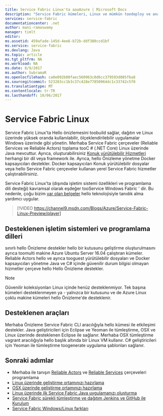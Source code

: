 ```yaml
---
title: Service Fabric Linux'ta aaaAzure | Microsoft Docs
description: "Service Fabric kümeleri, Linux ve mümkün toodeploy ve ana bilgisayar Service Fabric uygulamaları Linux üzerinde Java ve C# içinde yazılmış olacak anlamına gelir Java destekler."
services: service-fabric
documentationcenter: .net
author: mani-ramaswamy
manager: timlt
editor: 
ms.assetid: 459afade-145d-4ee6-b72b-ddf380ccd1bf
ms.service: service-fabric
ms.devlang: Java
ms.topic: article
ms.tgt_pltfrm: NA
ms.workload: NA
ms.date: 8/9/2017
ms.author: SubramaR
ms.openlocfilehash: ca0e092b00faec560963c0d6cc379593d085f6a8
ms.sourcegitcommit: 523283cc1b3c37c428e77850964dc1c33742c5f0
ms.translationtype: MT
ms.contentlocale: tr-TR
ms.lasthandoff: 10/06/2017
---
```

# <a name="service-fabric-on-linux"></a>Service Fabric Linux
Service Fabric Linux'ta Hello önizlemesini toobuild sağlar, dağıtın ve Linux üzerinde yüksek oranda kullanılabilir, ölçeklendirilebilir uygulamalar Windows üzerinde gibi yönetin. Merhaba Service Fabric çerçeveler (Reliable Services ve Reliable Actors) toplama tooC # (.NET Core) Linux üzerinde Java mevcuttur.  Ayrıca, oluşturabilirsiniz [Konuk yürütülebilir Hizmetleri](service-fabric-deploy-existing-app.md) herhangi bir dil veya framework ile. Ayrıca, hello Önizleme yönetme Docker kapsayıcıları destekler. Docker kapsayıcıları Konuk yürütülebilir dosyalar veya hello Service Fabric çerçeveler kullanan yerel Service Fabric hizmetler çalıştırabilirsiniz.

Service Fabric Linux'ta (dışında işletim sistemi özellikleri ve programlama dili desteği) kavramsal olarak eşdeğer tooService Windows Fabric ' dir. Bu nedenle, çoğu bizim [var olan belgeler](http://aka.ms/servicefabricdocs) hello teknolojisiyle tanıdık alma yardımcı uygular.

> [!VIDEO https://channel9.msdn.com/Blogs/Azure/Service-Fabric-Linux-Preview/player]
>
>

## <a name="supported-operating-systems-and-programming-languages"></a>Desteklenen işletim sistemleri ve programlama dilleri
sınırlı hello Önizleme destekler hello bir kutusunu geliştirme oluşturulmasını ayrıca toomulti makine Azure Ubuntu Server 16.04 çalıştıran kümeler. Reliable Actors hello ve ayrıca tooguest yürütülebilir dosyaları ve Docker kapsayıcıları yönetme Java ve C# içinde güvenilir durum bilgisi olmayan hizmetler çerçeve hello Hello Önizleme destekler.  

> [!NOTE]
> Güvenilir koleksiyonları Linux içinde henüz desteklenmiyor. Tek başına kümeleri desteklenmeyen ya - yalnızca bir kutusunu ve de Azure Linux çoklu makine kümeleri hello Önizleme'de desteklenir.
>
>


## <a name="supported-tooling"></a>Desteklenen araçları
Merhaba Önizleme Service Fabric CLI aracılığıyla hello kümesi ile etkileşimi destekler. Java geliştiricileri için Eclipse ve Yeoman ile tümleştirme, OSX ve Linux üzerinde desteklenen Eclipse ile sağlanır. Merhaba OSX tümleştirme vagrant aracılığıyla hello başlık altında bir Linux VM kullanır. C# geliştiricileri için Yeoman ile tümleştirme toogenerate uygulama şablonları sağlanır.

## <a name="next-steps"></a>Sonraki adımlar

* Merhaba ile tanışın [Reliable Actors](service-fabric-reliable-actors-introduction.md) ve [Reliable Services](service-fabric-reliable-services-introduction.md) çerçeveleri programlama
* [Linux üzerinde geliştirme ortamınızı hazırlama](service-fabric-get-started-linux.md)
* [OSX üzerinde geliştirme ortamınızı hazırlama](service-fabric-get-started-mac.md)
* [Linux üzerinde ilk Service Fabric Java uygulamanızı oluşturma](service-fabric-create-your-first-linux-application-with-java.md)
* [Service Fabric sürekli tümleştirme ve dağıtım Jenkins ve GitHub ile Kurulum](service-fabric-cicd-your-linux-java-application-with-jenkins.md)
* [Service Fabric Windows/Linux farkları](service-fabric-linux-windows-differences.md)
